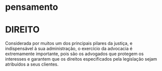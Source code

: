 # pensamento
<h1><b>DIREITO</b></h1>
Considerada por muitos um dos principais pilares da justiça, e indispensável à sua administração, o exercício da advocacia é extremamente importante, pois são os advogados que protegem os interesses e garantem que os direitos especificados pela legislação sejam atribuídos a seus clientes.
